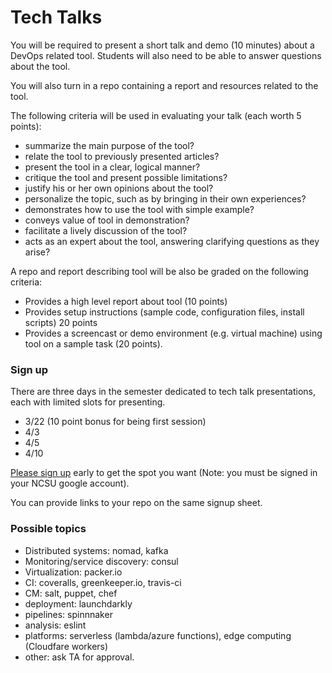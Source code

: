 # Tech Talks

You will be required to present a short talk and demo (10 minutes) about a DevOps related tool. Students will also need to be able to answer questions about the tool.

You will also turn in a repo containing a report and resources related to the tool.

The following criteria will be used in evaluating your talk (each worth 5 points):

* summarize the main purpose of the tool?
* relate the tool to previously presented articles?
* present the tool in a clear, logical manner?
* critique the tool and present possible limitations?
* justify his or her own opinions about the tool?
* personalize the topic, such as by bringing in their own experiences?
* demonstrates how to use the tool with simple example?
* conveys value of tool in demonstration? 
* facilitate a lively discussion of the tool?
* acts as an expert about the tool, answering clarifying questions as they arise?

A repo and report describing tool will be also be graded on the following criteria:

* Provides a high level report about tool (10 points)
* Provides setup instructions (sample code, configuration files, install scripts) 20 points
* Provides a screencast or demo environment (e.g. virtual machine) using tool on a sample task (20 points).

### Sign up

There are three days in the semester dedicated to tech talk presentations, each with limited slots for presenting.

* 3/22 (10 point bonus for being first session)
* 4/3
* 4/5
* 4/10

[Please sign up](https://docs.google.com/spreadsheets/d/1fUq0wK7qMPOe4MNlizMj2Ua3NoibZE99Bmj-RqCRLd4/edit#gid=0) early to get the spot you want (Note: you must be signed in your NCSU google account).

You can provide links to your repo on the same signup sheet.

### Possible topics

* Distributed systems: nomad, kafka
* Monitoring/service discovery: consul
* Virtualization: packer.io
* CI: coveralls, greenkeeper.io, travis-ci
* CM: salt, puppet, chef
* deployment: launchdarkly
* pipelines: spinnnaker
* analysis: eslint
* platforms: serverless (lambda/azure functions), edge computing (Cloudfare workers)
* other: ask TA for approval.